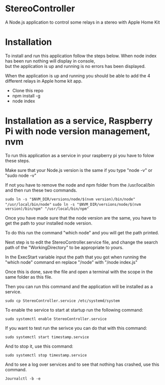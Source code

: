 # StereoController
A Node.js application to control some relays in a stereo with Apple Home Kit

# Installation

To install and run this application follow the steps below. When node index has been run nothing will display in console,<br> 
but the application is up and running is no errors has been displayed.

When the application is up and running you should be able to add the 4 different relays in Apple home kit app.
    <ul>
        <li>Clone this repo</li>
        <li>npm install -g</li>
        <li>node index</li>
    </ul>

# Installation as a service, Raspberry Pi with node version management, nvm
To run this application as a service in your raspberry pi you have to folow these steps.

Make sure that your Node.js version is the same if you type "node -v" or "sudo node -v"

If not you have to remove the node and npm folder from the /usr/local/bin and then run these two commands.

```sudo ln -s "$NVM_DIR/versions/node/$(nvm version)/bin/node" "/usr/local/bin/node"```
```sudo ln -s "$NVM_DIR/versions/node/$(nvm version)/bin/npm" "/usr/local/bin/npm"```

Once you have made sure that the node version are the same, you have to get the path to your installed node version.

To do this run the command "which node" and you will get the path printed.

Next step is to edit the StereoController.service file, and change the search path of the "WorkingDirectory" to be appropriate to yours.

In the ExecStart variable input the path that you got when running the "which node" command en replace "/node" with "/node index.js"

Once this is done, save the file and open a terminal with the scope in the same folder as this file.

Then you can run this command and the application will be installed as a service.

```sudo cp StereoController.service /etc/systemd/system```

To enable the service to start at startup run the following command:

```sudo systemctl enable StereoController.service```

If you want to test run the serivce you can do that with this command:

```sudo systemctl start timestamp.service```

And to stop it, use this command:

```sudo systemctl stop timestamp.service```

And to see a log over services and to see that nothing has crashed, use this command.

```Journalctl -b -e```